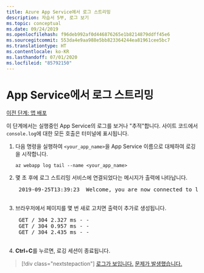 ```yaml
---
title: Azure App Service에서 로그 스트리밍
description: 자습서 5부, 로그 보기
ms.topic: conceptual
ms.date: 09/24/2019
ms.openlocfilehash: f96deb992af0d446876265e1b8214879ddff45e6
ms.sourcegitcommit: 553da4e9aa988e5bb823364244ea81961cee5bc7
ms.translationtype: HT
ms.contentlocale: ko-KR
ms.lasthandoff: 07/01/2020
ms.locfileid: "85792150"
---
```

# <a name="stream-logs-from-app-service"></a>App Service에서 로그 스트리밍

[이전 단계: 앱 배포](tutorial-vscode-azure-cli-node-04.md)

이 단계에서는 실행중인 App Service의 로그를 보거나 "추적"합니다. 사이트 코드에서 `console.log`에 대한 모든 호출은 터미널에 표시됩니다.

1. 다음 명령을 실행하여 `<your_app_name>`을 App Service 이름으로 대체하여 로깅을 시작합니다.

    ```azurecli
    az webapp log tail --name <your_app_name>
    ```

1. 몇 초 후에 로그 스트리밍 서비스에 연결되었다는 메시지가 출력에 나타납니다.

    <pre>
    2019-09-25T13:39:23  Welcome, you are now connected to log-streaming service. The default timeout is 2 hours. Change the timeout with the App Setting SCM_LOGSTREAM_TIMEOUT (in seconds).
    </pre>

1. 브라우저에서 페이지를 몇 번 새로 고치면 출력이 추가로 생성됩니다.

    <pre>
    GET / 304 2.327 ms - -
    GET / 304 0.957 ms - -
    GET / 304 2.435 ms - -
    </pre>

1. **Ctrl**+**C**를 누르면, 로깅 세션이 종료됩니다.

> [!div class="nextstepaction"]
> [로그가 보입니다.](tutorial-vscode-azure-cli-node-06.md) [문제가 발생했습니다.](https://www.research.net/r/PWZWZ52?tutorial=node-deployment&step=tailing-logs)
